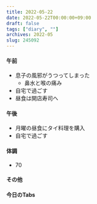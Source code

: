 ```yaml
---
title: 2022-05-22
date: 2022-05-22T00:00:00+09:00
draft: false
tags: ["diary", ""]
archives: 2022-05
slug: 245092
---
```

#### 午前
- 息子の風邪がうつってしまった
  - 鼻水と喉の痛み
- 自宅で過ごす
- 昼食は開店寿司へ
#### 午後
- 月曜の昼食にタイ料理を購入
- 自宅で過ごす
#### 体調
- 70
#### その他
#### 今日のTabs